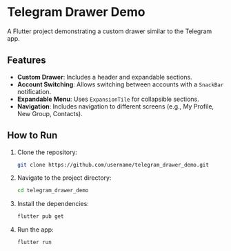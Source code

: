 # Telegram Drawer Demo

A Flutter project demonstrating a custom drawer similar to the Telegram app.

## Features

- **Custom Drawer**: Includes a header and expandable sections.
- **Account Switching**: Allows switching between accounts with a `SnackBar` notification.
- **Expandable Menu**: Uses `ExpansionTile` for collapsible sections.
- **Navigation**: Includes navigation to different screens (e.g., My Profile, New Group, Contacts).

## How to Run

1. Clone the repository:
   ```bash
   git clone https://github.com/username/telegram_drawer_demo.git
   ```
2. Navigate to the project directory:
   ```bash
   cd telegram_drawer_demo
   ```
3. Install the dependencies:
   ```bash
   flutter pub get
   ```
4. Run the app:
   ```bash
   flutter run
   ```
